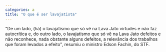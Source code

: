 ```yaml
---
categories: a
title: "O que é ser lavajatista"
---
```

"De um lado, (há) o lavajatismo que só vê na Lava Jato virtudes e não faz autocrítica e, do outro lado, o lavajatismo que só vê na Lava Jato defeitos e não reconhece, nada obstante alguns defeitos, a relevância dos trabalhos que foram levados a efeito", resumiu o ministro Edson Fachin, do STF.